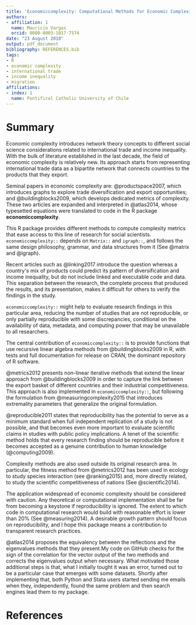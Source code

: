 ```yaml
---
title: 'Economiccomplexity: Computational Methods for Economic Complexity'
authors:
- affiliation: 1
  name: Mauricio Vargas
  orcid: 0000-0003-1017-7574
date: "23 August 2018"
output: pdf_document
bibliography: REFERENCES.bib
tags:
- R
- economic complexity
- international trade
- income inequality
- migration
affiliations:
- index: 1
  name: Pontifical Catholic University of Chile
---
```


# Summary

Economic complexity introduces network theory concepts to different social 
science considerations related to international trade and income inequality. 
With the bulk of literature established in the last decade, the field of 
economic complexity is relatively new. Its approach starts from representing 
international trade data as a bipartite network that connects countries to the 
products that they export.

Seminal papers in economic complexity are: @productspace2007, which introduces 
graphs to explore trade diversification and export opportunities; and 
@buildingblocks2009, which develops dedicated metrics of complexity. These two
articles are expanded and interpreted in @atlas2014, whose typesetted equations
were translated to code in the R package **economiccomplexity**.

This R package provides different methods to compute complexity metrics that ease
access to this line of research for social scientists. `economiccomplexity::`
depends on `Matrix::` and `igraph::`, and
follows the same design philosophy, grammar, and data structures from it (See
@matrix and @igraph).

Recent articles such as @linking2017 introduce the question whereas a country's
mix of products could predict its pattern of diversification and income
inequality, but do not include linked and executable code and data. This
separation between the research, the complete process that produced the
results, and its presentation, makes it difficult for others to verify the
findings in the study.

`economiccomplexity::` might help to evaluate research findings in this 
particular area, reducing the number of studies that are not reproducible, or 
only partially reproducible with some discrepancies, conditional on the 
availability of data, metadata, and computing power that may be unavailable to 
all researchers.

The central contribution of `economiccomplexity::` is to provide functions that 
use recursive linear algebra methods from @buildingblocks2009 in R, with tests 
and full documentation for release on CRAN, the dominant repository of R 
software.

@metrics2012 presents non-linear iterative methods that extend
the linear approach from @buildingblocks2009 in order to capture the link
between the export basket of different countries and their industrial
competitiveness. This approach is also implemented in `economiccomplexity::`, but
following the formulation from @measuringcomplexity2015 that introduces
extremality parameters that generalize the original formulation.

@reproducible2011 states that reproducibility has the potential to serve as a
minimum standard when full independent replication of a study is not possible,
and that becomes even more important to evaluate scientific claims in studies
with public policy implications. A tenet of the scientific method holds that
every research finding should be reproducible before it becomes accepted as a
genuine contribution to human knowledge (@computing2009).

Complexity methods are also used outside its original research area. In
particular, the fitness method from @metrics2012 has been used in ecology to
study species interaction (see @ranking2015) and, more directly related, to
study the scientific competitiveness of nations (See @scientific2014).

The application widespread of economic complexity should be considered with 
caution. Any theoretical or computational implementation shall be far
from becoming a keystone if reproducibility is ignored. The extent to which code
in computational research would build with reasonable effort is lower than 20%
(See @measuring2014). A desirable growth pattern should focus on reproducibility,
and I hope this package means a contribution to transparent research
practices.

@atlas2014 proposes the equivalency between the reflections and 
the eigenvalues methods that they present.My code on GitHub
checks for the sign of the correlation for the vector output of the two methods and 
corrects the eigenvalues output when necessary. What motivated those additional
steps is that, what I initially tought it was an error, turned out to be a 
particular case that emerges with some datasets. Shortly after implementing that,
both Python and Stata users started sending me emails when they, independently,
found the same problem and  then search engines lead them to my package.

# References
